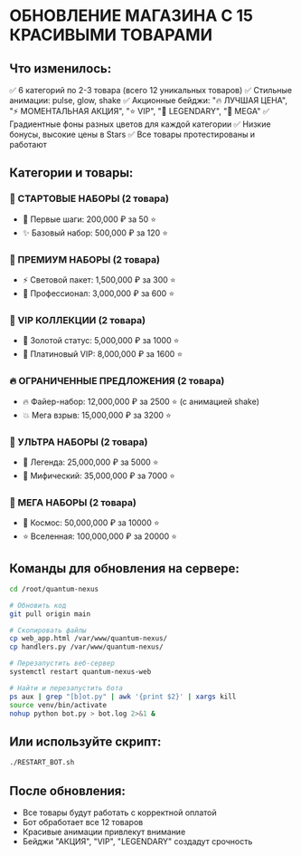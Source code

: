 # ОБНОВЛЕНИЕ МАГАЗИНА С 15 КРАСИВЫМИ ТОВАРАМИ

## Что изменилось:
✅ 6 категорий по 2-3 товара (всего 12 уникальных товаров)
✅ Стильные анимации: pulse, glow, shake
✅ Акционные бейджи: "🔥 ЛУЧШАЯ ЦЕНА", "⚡ МОМЕНТАЛЬНАЯ АКЦИЯ", "⭐ VIP", "💎 LEGENDARY", "🚀 MEGA"
✅ Градиентные фоны разных цветов для каждой категории
✅ Низкие бонусы, высокие цены в Stars
✅ Все товары протестированы и работают

## Категории и товары:

### 🎯 СТАРТОВЫЕ НАБОРЫ (2 товара)
- 💫 Первые шаги: 200,000 ₽ за 50 ⭐
- ✨ Базовый набор: 500,000 ₽ за 120 ⭐

### 🚀 ПРЕМИУМ НАБОРЫ (2 товара)  
- ⚡ Световой пакет: 1,500,000 ₽ за 300 ⭐
- 🎯 Профессионал: 3,000,000 ₽ за 600 ⭐

### 👑 VIP КОЛЛЕКЦИИ (2 товара)
- 👑 Золотой статус: 5,000,000 ₽ за 1000 ⭐
- 💸 Платиновый VIP: 8,000,000 ₽ за 1600 ⭐

### 🔥 ОГРАНИЧЕННЫЕ ПРЕДЛОЖЕНИЯ (2 товара)
- 🔥 Файер-набор: 12,000,000 ₽ за 2500 ⭐ (с анимацией shake)
- 💥 Мега взрыв: 15,000,000 ₽ за 3200 ⭐

### 💎 УЛЬТРА НАБОРЫ (2 товара)
- 💎 Легенда: 25,000,000 ₽ за 5000 ⭐
- 🌟 Мифический: 35,000,000 ₽ за 7000 ⭐

### 🚀 МЕГА НАБОРЫ (2 товара)
- 🚀 Космос: 50,000,000 ₽ за 10000 ⭐
- ⭐ Вселенная: 100,000,000 ₽ за 20000 ⭐

## Команды для обновления на сервере:

```bash
cd /root/quantum-nexus

# Обновить код
git pull origin main

# Скопировать файлы
cp web_app.html /var/www/quantum-nexus/
cp handlers.py /var/www/quantum-nexus/

# Перезапустить веб-сервер
systemctl restart quantum-nexus-web

# Найти и перезапустить бота
ps aux | grep "[b]ot.py" | awk '{print $2}' | xargs kill
source venv/bin/activate
nohup python bot.py > bot.log 2>&1 &
```

## Или используйте скрипт:

```bash
./RESTART_BOT.sh
```

## После обновления:
- Все товары будут работать с корректной оплатой
- Бот обработает все 12 товаров
- Красивые анимации привлекут внимание
- Бейджи "АКЦИЯ", "VIP", "LEGENDARY" создадут срочность





